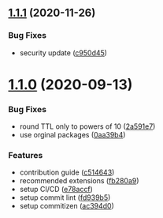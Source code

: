 ## [1.1.1](https://github.com/kleydon/prisma-session-store/compare/v1.1.0...v1.1.1) (2020-11-26)


### Bug Fixes

* security update ([c950d45](https://github.com/kleydon/prisma-session-store/commit/c950d45e7c52761f6ce0300de6d2e7e7deae0b1d))

# [1.1.0](https://github.com/kleydon/prisma-session-store/compare/v1.0.0...v1.1.0) (2020-09-13)


### Bug Fixes

* round TTL only to powers of 10 ([2a591e7](https://github.com/kleydon/prisma-session-store/commit/2a591e770d75caee27f4c95df10f975d169cc2b1))
* use orginal packages ([0aa39b4](https://github.com/kleydon/prisma-session-store/commit/0aa39b41e9a696365a0d7d753afb824abd94db76))


### Features

* contribution guide ([c514643](https://github.com/kleydon/prisma-session-store/commit/c5146434860b842bbbb9fc9c0e2b1ce9192e6568))
* recommended extensions ([fb280a9](https://github.com/kleydon/prisma-session-store/commit/fb280a9c9f86c448be12329f8570d3f09212ba14))
* setup CI/CD ([e78accf](https://github.com/kleydon/prisma-session-store/commit/e78accf7c302e08e15801bc54bcf894b565cd63b))
* setup commit lint ([fd939b5](https://github.com/kleydon/prisma-session-store/commit/fd939b56214fa40b9ac4745a05961fd7ee66306d))
* setup commitizen ([ac394d0](https://github.com/kleydon/prisma-session-store/commit/ac394d09401be1ba8c9329c016fa5f48368fb1cb))
